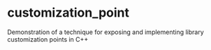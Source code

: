 # customization_point
Demonstration of a technique for exposing and implementing library customization points in C++
